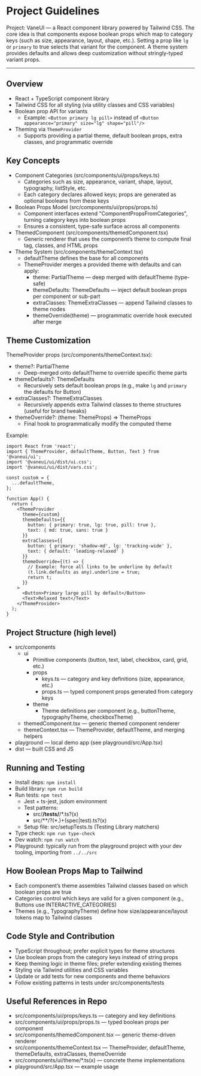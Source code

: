 # Project Guidelines

Project: VaneUI — a React component library powered by Tailwind CSS. The core idea is that components expose boolean props which map to category keys (such as size, appearance, layout, shape, etc.). Setting a prop like `lg` or `primary` to true selects that variant for the component. A theme system provides defaults and allows deep customization without stringly-typed variant props.

---

## Overview

- React + TypeScript component library
- Tailwind CSS for all styling (via utility classes and CSS variables)
- Boolean prop API for variants
  - Example: `<Button primary lg pill>` instead of `<Button appearance="primary" size="lg" shape="pill"/>`
- Theming via `ThemeProvider`
  - Supports providing a partial theme, default boolean props, extra classes, and programmatic override

## Key Concepts

- Component Categories (src/components/ui/props/keys.ts)
  - Categories such as size, appearance, variant, shape, layout, typography, listStyle, etc.
  - Each category declares allowed keys; props are generated as optional booleans from these keys
- Boolean Props Model (src/components/ui/props/props.ts)
  - Component interfaces extend "ComponentPropsFromCategories", turning category keys into boolean props
  - Ensures a consistent, type-safe surface across all components
- ThemedComponent (src/components/themedComponent.tsx)
  - Generic renderer that uses the component’s theme to compute final tag, classes, and HTML props
- Theme System (src/components/themeContext.tsx)
  - defaultTheme defines the base for all components
  - ThemeProvider merges a provided theme with defaults and can apply:
    - theme: PartialTheme — deep merged with defaultTheme (type-safe)
    - themeDefaults: ThemeDefaults — inject default boolean props per component or sub-part
    - extraClasses: ThemeExtraClasses — append Tailwind classes to theme nodes
    - themeOverride(theme) — programmatic override hook executed after merge

## Theme Customization

ThemeProvider props (src/components/themeContext.tsx):
- theme?: PartialTheme
  - Deep-merged onto defaultTheme to override specific theme parts
- themeDefaults?: ThemeDefaults
  - Recursively sets default boolean props (e.g., make `lg` and `primary` the defaults for Button)
- extraClasses?: ThemeExtraClasses
  - Recursively appends extra Tailwind classes to theme structures (useful for brand tweaks)
- themeOverride?: (theme: ThemeProps) => ThemeProps
  - Final hook to programmatically modify the computed theme

Example:
```tsx
import React from 'react';
import { ThemeProvider, defaultTheme, Button, Text } from '@vaneui/ui';
import '@vaneui/ui/dist/ui.css';
import '@vaneui/ui/dist/vars.css';

const custom = {
  ...defaultTheme,
};

function App() {
  return (
    <ThemeProvider
      theme={custom}
      themeDefaults={{
        button: { primary: true, lg: true, pill: true },
        text: { md: true, sans: true }
      }}
      extraClasses={{
        button: { primary: 'shadow-md', lg: 'tracking-wide' },
        text: { default: 'leading-relaxed' }
      }}
      themeOverride={(t) => {
        // Example: force all links to be underline by default
        (t.link.defaults as any).underline = true;
        return t;
      }}
    >
      <Button>Primary large pill by default</Button>
      <Text>Relaxed text</Text>
    </ThemeProvider>
  );
}
```

## Project Structure (high level)

- src/components
  - ui
    - Primitive components (button, text, label, checkbox, card, grid, etc.)
    - props
      - keys.ts — category and key definitions (size, appearance, etc.)
      - props.ts — typed component props generated from category keys
    - theme
      - Theme definitions per component (e.g., buttonTheme, typographyTheme, checkboxTheme)
  - themedComponent.tsx — generic themed component renderer
  - themeContext.tsx — ThemeProvider, defaultTheme, and merging helpers
- playground — local demo app (see playground/src/App.tsx)
- dist — built CSS and JS

## Running and Testing

- Install deps: `npm install`
- Build library: `npm run build`
- Run tests: `npm test`
  - Jest + ts-jest, jsdom environment
  - Test patterns:
    - src/**/tests/**/*.ts?(x)
    - src/**/?(*.)+(spec|test).ts?(x)
  - Setup file: src/setupTests.ts (Testing Library matchers)
- Type check: `npm run type-check`
- Dev watch: `npm run watch`
- Playground: typically run from the playground project with your dev tooling, importing from `../../src`

## How Boolean Props Map to Tailwind

- Each component’s theme assembles Tailwind classes based on which boolean props are true
- Categories control which keys are valid for a given component (e.g., Buttons use INTERACTIVE_CATEGORIES)
- Themes (e.g., TypographyTheme) define how size/appearance/layout tokens map to Tailwind classes

## Code Style and Contribution

- TypeScript throughout; prefer explicit types for theme structures
- Use boolean props from the category keys instead of string props
- Keep theming logic in theme files; prefer extending existing themes
- Styling via Tailwind utilities and CSS variables
- Update or add tests for new components and theme behaviors
- Follow existing patterns in tests under src/components/tests

## Useful References in Repo

- src/components/ui/props/keys.ts — category and key definitions
- src/components/ui/props/props.ts — typed boolean props per component
- src/components/themedComponent.tsx — generic theme-driven renderer
- src/components/themeContext.tsx — ThemeProvider, defaultTheme, themeDefaults, extraClasses, themeOverride
- src/components/ui/theme/*.ts(x) — concrete theme implementations
- playground/src/App.tsx — example usage
